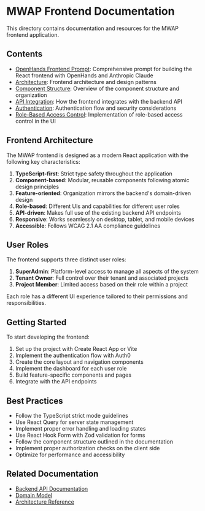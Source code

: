 # MWAP Frontend Documentation

This directory contains documentation and resources for the MWAP frontend application.

## Contents

- [OpenHands Frontend Prompt](openhands-frontend-prompt.md): Comprehensive prompt for building the React frontend with OpenHands and Anthropic Claude
- [Architecture](architecture.md): Frontend architecture and design patterns
- [Component Structure](component-structure.md): Overview of the component structure and organization
- [API Integration](api-integration.md): How the frontend integrates with the backend API
- [Authentication](authentication.md): Authentication flow and security considerations
- [Role-Based Access Control](rbac.md): Implementation of role-based access control in the UI

## Frontend Architecture

The MWAP frontend is designed as a modern React application with the following key characteristics:

1. **TypeScript-first**: Strict type safety throughout the application
2. **Component-based**: Modular, reusable components following atomic design principles
3. **Feature-oriented**: Organization mirrors the backend's domain-driven design
4. **Role-based**: Different UIs and capabilities for different user roles
5. **API-driven**: Makes full use of the existing backend API endpoints
6. **Responsive**: Works seamlessly on desktop, tablet, and mobile devices
7. **Accessible**: Follows WCAG 2.1 AA compliance guidelines

## User Roles

The frontend supports three distinct user roles:

1. **SuperAdmin**: Platform-level access to manage all aspects of the system
2. **Tenant Owner**: Full control over their tenant and associated projects
3. **Project Member**: Limited access based on their role within a project

Each role has a different UI experience tailored to their permissions and responsibilities.

## Getting Started

To start developing the frontend:

1. Set up the project with Create React App or Vite
2. Implement the authentication flow with Auth0
3. Create the core layout and navigation components
4. Implement the dashboard for each user role
5. Build feature-specific components and pages
6. Integrate with the API endpoints

## Best Practices

- Follow the TypeScript strict mode guidelines
- Use React Query for server state management
- Implement proper error handling and loading states
- Use React Hook Form with Zod validation for forms
- Follow the component structure outlined in the documentation
- Implement proper authorization checks on the client side
- Optimize for performance and accessibility

## Related Documentation

- [Backend API Documentation](../v3-api.md)
- [Domain Model](../v3-domainmap.md)
- [Architecture Reference](../v3-architecture-reference.md)